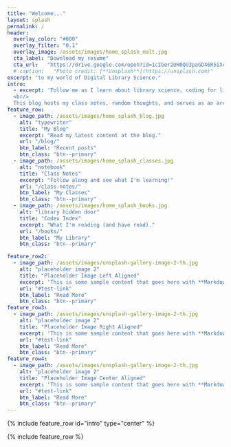 ```yaml
---
title: "Welcome..."
layout: splash
permalink: /
header:
  overlay_color: "#000"
  overlay_filter: "0.1"
  overlay_image: /assets/images/home_splash_malt.jpg
  cta_label: "Download my resume"
  cta_url:   "https://drive.google.com/open?id=1cIGer2UH0QU3paGD46R5iXc6uK3p0jJc"
  # caption:   "Photo credit: [**Unsplash**](https://unsplash.com)"
excerpt: "to my world of Digital Library Science."
intro:
  - excerpt: 'Follow me as I learn about library science, coding for libraries, data & digital asset management, and more.  
  <br/>
  This blog hosts my class notes, random thoughts, and serves as an archive of my experiences as I complete my MSLIS at UIUC.'
feature_row:
  - image_path: /assets/images/home_splash_blog.jpg
    alt: "typewriter"
    title: "My Blog"
    excerpt: "Read my latest content at the blog."
    url: "/blog/"
    btn_label: "Recent posts"
    btn_class: "btn--primary"
  - image_path: /assets/images/home_splash_classes.jpg
    alt: "notebook"
    title: "Class Notes"
    excerpt: "Follow along and see what I'm learning!"
    url: "/class-notes/"
    btn_label: "My Classes"
    btn_class: "btn--primary"
  - image_path: /assets/images/home_splash_books.jpg
    alt: "library hidden door"
    title: "Codex Index"
    excerpt: "What I'm reading (and have read)."
    url: "/books/"
    btn_label: "My Library"
    btn_class: "btn--primary"

feature_row2:
  - image_path: /assets/images/unsplash-gallery-image-2-th.jpg
    alt: "placeholder image 2"
    title: "Placeholder Image Left Aligned"
    excerpt: 'This is some sample content that goes here with **Markdown** formatting. Left aligned with `type="left"`'
    url: "#test-link"
    btn_label: "Read More"
    btn_class: "btn--primary"
feature_row3:
  - image_path: /assets/images/unsplash-gallery-image-2-th.jpg
    alt: "placeholder image 2"
    title: "Placeholder Image Right Aligned"
    excerpt: 'This is some sample content that goes here with **Markdown** formatting. Right aligned with `type="right"`'
    url: "#test-link"
    btn_label: "Read More"
    btn_class: "btn--primary"
feature_row4:
  - image_path: /assets/images/unsplash-gallery-image-2-th.jpg
    alt: "placeholder image 2"
    title: "Placeholder Image Center Aligned"
    excerpt: 'This is some sample content that goes here with **Markdown** formatting. Centered with `type="center"`'
    url: "#test-link"
    btn_label: "Read More"
    btn_class: "btn--primary"
---
```


{% include feature_row id="intro" type="center" %}

{% include feature_row %}

<!--
{% include feature_row id="feature_row2" type="left" %}

{% include feature_row id="feature_row3" type="right" %}

{% include feature_row id="feature_row4" type="center" %}-->
